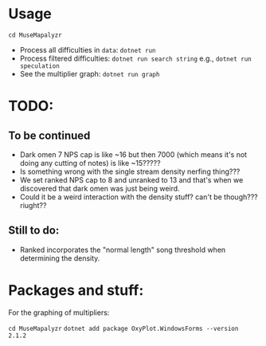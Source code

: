 
# Usage

`cd MuseMapalyzr`

- Process all difficulties in `data`: `dotnet run`
- Process filtered difficulties: `dotnet run search string` e.g., `dotnet run speculation`
- See the multiplier graph: `dotnet run graph`


# TODO:
## To be continued
- Dark omen 7 NPS cap is like ~16 but then 7000 (which means it's not doing any cutting of notes) is like ~15?????
- Is something wrong with the single stream density nerfing thing???
- We set ranked NPS cap to 8 and unranked to 13 and that's when we discovered that dark omen was just being weird. 
- Could it be a weird interaction with the density stuff? can't be though??? riught??


## Still to do:
- Ranked incorporates the "normal length" song threshold when determining the density.


# Packages and stuff:

For the graphing of multipliers:

`cd MuseMapalyzr`
`dotnet add package OxyPlot.WindowsForms --version 2.1.2`

